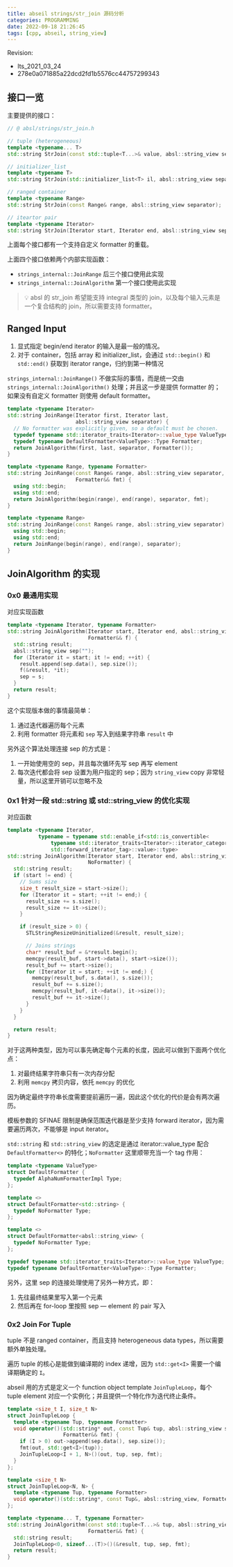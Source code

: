 ```yaml
---
title: abseil strings/str_join 源码分析
categories: PROGRAMMING
date: 2022-09-18 21:26:45
tags: [cpp, abseil, string_view]
---
```

Revision:

- lts_2021_03_24
- 278e0a071885a22dcd2fd1b5576cc44757299343

## 接口一览

主要提供的接口：

```cpp
// @ absl/strings/str_join.h

// tuple (heterogeneous)
template <typename... T>
std::string StrJoin(const std::tuple<T...>& value, absl::string_view separator);

// initializer_list
template <typename T>
std::string StrJoin(std::initializer_list<T> il, absl::string_view separator);

// ranged container
template <typename Range>
std::string StrJoin(const Range& range, absl::string_view separator);

// iteartor pair
template <typename Iterator>
std::string StrJoin(Iterator start, Iterator end, absl::string_view separator);
```

上面每个接口都有一个支持自定义 formatter 的重载。

上面四个接口依赖两个内部实现函数：

- `strings_internal::JoinRange` 后三个接口使用此实现
- `strings_internal::JoinAlgorithm` 第一个接口使用此实现

> 💡 absl 的 str_join 希望能支持 integral 类型的 join，以及每个输入元素是一个复合结构的 join，所以需要支持 formatter。

## Ranged Input

1. 显式指定 begin/end iterator 的输入是最一般的情况。
2. 对于 container，包括 array 和 initializer_list，会通过 `std::begin()` 和 `std::end()` 获取到 iterator range，归约到第一种情况

`strings_internal::JoinRange()` 不做实际的事情，而是统一交由 `strings_internal::JoinAlgorithm()` 处理；并且这一步是提供 formatter 的；如果没有自定义 formatter 则使用 default formatter。

```cpp
template <typename Iterator>
std::string JoinRange(Iterator first, Iterator last,
                      absl::string_view separator) {
  // No formatter was explicitly given, so a default must be chosen.
  typedef typename std::iterator_traits<Iterator>::value_type ValueType;
  typedef typename DefaultFormatter<ValueType>::Type Formatter;
  return JoinAlgorithm(first, last, separator, Formatter());
}

template <typename Range, typename Formatter>
std::string JoinRange(const Range& range, absl::string_view separator,
                      Formatter&& fmt) {
  using std::begin;
  using std::end;
  return JoinAlgorithm(begin(range), end(range), separator, fmt);
}

template <typename Range>
std::string JoinRange(const Range& range, absl::string_view separator) {
  using std::begin;
  using std::end;
  return JoinRange(begin(range), end(range), separator);
}
```

## JoinAlgorithm 的实现

### 0x0 最通用实现

对应实现函数

```cpp
template <typename Iterator, typename Formatter>
std::string JoinAlgorithm(Iterator start, Iterator end, absl::string_view s,
                          Formatter&& f) {
  std::string result;
  absl::string_view sep("");
  for (Iterator it = start; it != end; ++it) {
    result.append(sep.data(), sep.size());
    f(&result, *it);
    sep = s;
  }
  return result;
}
```

这个实现版本做的事情最简单：

1. 通过迭代器遍历每个元素
2. 利用 formatter 将元素和 `sep` 写入到结果字符串 `result` 中

另外这个算法处理连接 sep 的方式是：

1. 一开始使用空的 sep，并且每次循环先写 sep 再写 element
2. 每次迭代都会将 sep 设置为用户指定的 sep；因为 `string_view` copy 非常轻量，所以这里开销可以忽略不及

### 0x1 针对一段 std::string 或 std::string_view 的优化实现

对应函数

```cpp
template <typename Iterator,
          typename = typename std::enable_if<std::is_convertible<
              typename std::iterator_traits<Iterator>::iterator_category,
              std::forward_iterator_tag>::value>::type>
std::string JoinAlgorithm(Iterator start, Iterator end, absl::string_view s,
                          NoFormatter) {
  std::string result;
  if (start != end) {
    // Sums size
    size_t result_size = start->size();
    for (Iterator it = start; ++it != end;) {
      result_size += s.size();
      result_size += it->size();
    }

    if (result_size > 0) {
      STLStringResizeUninitialized(&result, result_size);

      // Joins strings
      char* result_buf = &*result.begin();
      memcpy(result_buf, start->data(), start->size());
      result_buf += start->size();
      for (Iterator it = start; ++it != end;) {
        memcpy(result_buf, s.data(), s.size());
        result_buf += s.size();
        memcpy(result_buf, it->data(), it->size());
        result_buf += it->size();
      }
    }
  }

  return result;
}
```

对于这两种类型，因为可以事先确定每个元素的长度，因此可以做到下面两个优化点：

1. 对最终结果字符串只有一次内存分配
2. 利用 `memcpy` 拷贝内容，依托 `memcpy` 的优化

因为确定最终字符串长度需要提前遍历一遍，因此这个优化的代价是会有两次遍历。

模板参数的 SFINAE 限制是确保范围迭代器是至少支持 forward iterator，因为需要遍历两次，不能够是 input iterator。

`std::string` 和 `std::string_view` 的选定是通过 iterator::value_type 配合 `DefaultFormatter<>` 的特化；`NoFormatter` 这里顺带充当一个 tag 作用：

```cpp
template <typename ValueType>
struct DefaultFormatter {
  typedef AlphaNumFormatterImpl Type;
};

template <>
struct DefaultFormatter<std::string> {
  typedef NoFormatter Type;
};

template <>
struct DefaultFormatter<absl::string_view> {
  typedef NoFormatter Type;
};

typedef typename std::iterator_traits<Iterator>::value_type ValueType;
typedef typename DefaultFormatter<ValueType>::Type Formatter;
```

另外，这里 sep 的连接处理使用了另外一种方式，即：

1. 先往最终结果里写入第一个元素
2. 然后再在 for-loop 里按照 sep — element 的 pair 写入

### 0x2 Join For Tuple

tuple 不是 ranged container，而且支持 heterogeneous data types，所以需要额外单独处理。

遍历 tuple 的核心是能做到编译期的 index 递增，因为 `std::get<I>` 需要一个编译期确定的 `I`。

abseil 用的方式是定义一个 function object template `JoinTupleLoop`，每个 tuple element 对应一个实例化；并且提供一个特化作为迭代终止条件。

```cpp
template <size_t I, size_t N>
struct JoinTupleLoop {
  template <typename Tup, typename Formatter>
  void operator()(std::string* out, const Tup& tup, absl::string_view sep,
                  Formatter&& fmt) {
    if (I > 0) out->append(sep.data(), sep.size());
    fmt(out, std::get<I>(tup));
    JoinTupleLoop<I + 1, N>()(out, tup, sep, fmt);
  }
};

template <size_t N>
struct JoinTupleLoop<N, N> {
  template <typename Tup, typename Formatter>
  void operator()(std::string*, const Tup&, absl::string_view, Formatter&&) {}
};

template <typename... T, typename Formatter>
std::string JoinAlgorithm(const std::tuple<T...>& tup, absl::string_view sep,
                          Formatter&& fmt) {
  std::string result;
  JoinTupleLoop<0, sizeof...(T)>()(&result, tup, sep, fmt);
  return result;
}
```

